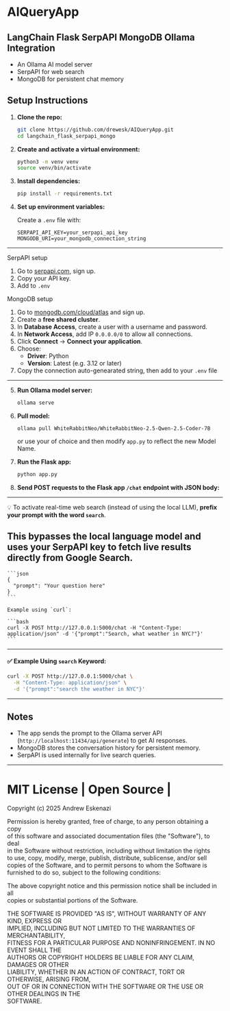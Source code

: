 # AIQueryApp

## LangChain Flask SerpAPI MongoDB Ollama Integration

- An Ollama AI model server
- SerpAPI for web search
- MongoDB for persistent chat memory

## Setup Instructions

1. **Clone the repo:**

   ```bash
   git clone https://github.com/drewesk/AIQueryApp.git
   cd langchain_flask_serpapi_mongo
   ```

2. **Create and activate a virtual environment:**

   ```bash
   python3 -m venv venv
   source venv/bin/activate
   ```

3. **Install dependencies:**

   ```bash
   pip install -r requirements.txt
   ```

4. **Set up environment variables:**

   Create a `.env` file with:

   ```
   SERPAPI_API_KEY=your_serpapi_api_key
   MONGODB_URI=your_mongodb_connection_string
   ```
_____

SerpAPI setup

1. Go to [serpapi.com](https://serpapi.com/), sign up.
2. Copy your API key.
3. Add to `.env`

MongoDB setup

1. Go to [mongodb.com/cloud/atlas](https://www.mongodb.com/cloud/atlas) and sign up.
2. Create a **free shared cluster**.
3. In **Database Access**, create a user with a username and password.
4. In **Network Access**, add IP `0.0.0.0/0` to allow all connections.
5. Click **Connect** → **Connect your application**.
6. Choose:
   - **Driver**: Python
   - **Version**: Latest (e.g. 3.12 or later)
7. Copy the connection auto-genearated string, then add to your `.env` file

____

5. **Run Ollama model server:**

   ```bash
   ollama serve
   ```

6. **Pull model:**

   `ollama pull WhiteRabbitNeo/WhiteRabbitNeo-2.5-Qwen-2.5-Coder-7B`

   or use your <modelname> of choice and then modify `app.py` to reflect the new Model Name.

7. **Run the Flask app:**

    ```bash
    python app.py
    ```

8. **Send POST requests to the Flask app `/chat` endpoint with JSON body:**
--------
💡 To activate real-time web search (instead of using the local LLM), **prefix your prompt with the word `search`**.

This bypasses the local language model and uses your SerpAPI key to fetch live results directly from Google Search.
--------
    ```json
    {
      "prompt": "Your question here"
    }
    ```

    Example using `curl`:

    ```bash
    curl -X POST http://127.0.0.1:5000/chat -H "Content-Type: application/json" -d '{"prompt":"Search, what weather in NYC?"}'
    ```




---

#### ✅ Example Using `search` Keyword:

```bash
curl -X POST http://127.0.0.1:5000/chat \
  -H "Content-Type: application/json" \
  -d '{"prompt":"search the weather in NYC"}'
  ```

---

## Notes

- The app sends the prompt to the Ollama server API (`http://localhost:11434/api/generate`) to get AI responses.
- MongoDB stores the conversation history for persistent memory.
- SerpAPI is used internally for live search queries.

---

# MIT License | Open Source |

Copyright (c) 2025 Andrew Eskenazi

Permission is hereby granted, free of charge, to any person obtaining a copy  
of this software and associated documentation files (the "Software"), to deal  
in the Software without restriction, including without limitation the rights  
to use, copy, modify, merge, publish, distribute, sublicense, and/or sell  
copies of the Software, and to permit persons to whom the Software is  
furnished to do so, subject to the following conditions:

The above copyright notice and this permission notice shall be included in all  
copies or substantial portions of the Software.

THE SOFTWARE IS PROVIDED "AS IS", WITHOUT WARRANTY OF ANY KIND, EXPRESS OR  
IMPLIED, INCLUDING BUT NOT LIMITED TO THE WARRANTIES OF MERCHANTABILITY,  
FITNESS FOR A PARTICULAR PURPOSE AND NONINFRINGEMENT. IN NO EVENT SHALL THE  
AUTHORS OR COPYRIGHT HOLDERS BE LIABLE FOR ANY CLAIM, DAMAGES OR OTHER  
LIABILITY, WHETHER IN AN ACTION OF CONTRACT, TORT OR OTHERWISE, ARISING FROM,  
OUT OF OR IN CONNECTION WITH THE SOFTWARE OR THE USE OR OTHER DEALINGS IN THE  
SOFTWARE.
